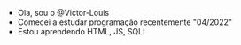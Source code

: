 -  Ola, sou o @Victor-Louis
-  Comecei a estudar programação recentemente "04/2022"
-  Estou aprendendo HTML, JS, SQL!


<!---
Victor-Louis/Victor-Louis is a ✨ special ✨ repository because its `README.md` (this file) appears on your GitHub profile.
You can click the Preview link to take a look at your changes.
--->
